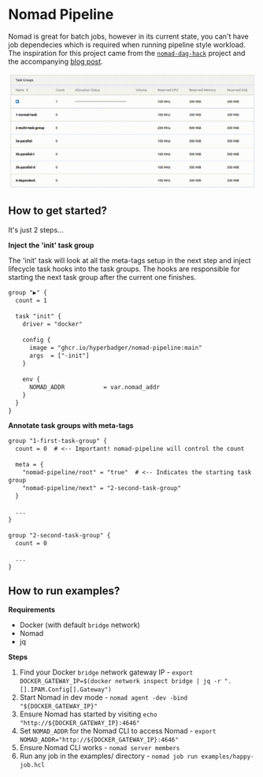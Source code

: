 # Nomad Pipeline

Nomad is great for batch jobs, however in its current state, you can't have job dependecies which is required when running pipeline style workload. The inspiration for this project came from the [`nomad-dag-hack`](https://github.com/cgbaker/nomad-dag-hack) project and the accompanying [blog post](https://www.cgbaker.net/2020/12/hacking-nomad-job-dependencies/).

![](examples/happy-job.gif)

## How to get started?

It's just 2 steps...

**Inject the 'init' task group**

The 'init' task will look at all the meta-tags setup in the next step and inject lifecycle task hooks into the task groups. The hooks are responsible for starting the next task group after the current one finishes.

```hcl
group "▶️" {
  count = 1

  task "init" {
    driver = "docker"

    config {
      image = "ghcr.io/hyperbadger/nomad-pipeline:main"
      args  = ["-init"]
    }

    env {
      NOMAD_ADDR           = var.nomad_addr
    }
  }
}
```

**Annotate task groups with meta-tags**

```hcl
group "1-first-task-group" {
  count = 0  # <-- Important! nomad-pipeline will control the count

  meta = {
    "nomad-pipeline/root" = "true"  # <-- Indicates the starting task group
    "nomad-pipeline/next" = "2-second-task-group"
  }

  ...
}

group "2-second-task-group" {
  count = 0

  ...
}
```

## How to run examples?

**Requirements**

- Docker (with default `bridge` network)
- Nomad
- jq

**Steps**

1. Find your Docker `bridge` network gateway IP - `export DOCKER_GATEWAY_IP=$(docker network inspect bridge | jq -r ".[].IPAM.Config[].Gateway")`
1. Start Nomad in dev mode - `nomad agent -dev -bind "${DOCKER_GATEWAY_IP}"`
1. Ensure Nomad has started by visiting `echo "http://${DOCKER_GATEWAY_IP}:4646"`
1. Set `NOMAD_ADDR` for the Nomad CLI to access Nomad - `export NOMAD_ADDR="http://${DOCKER_GATEWAY_IP}:4646"`
1. Ensure Nomad CLI works - `nomad server members`
1. Run any job in the examples/ directory - `nomad job run examples/happy-job.hcl`
